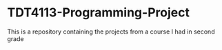 # TDT4113-Programming-Project
This is a repository containing the projects from a course I had in second grade
